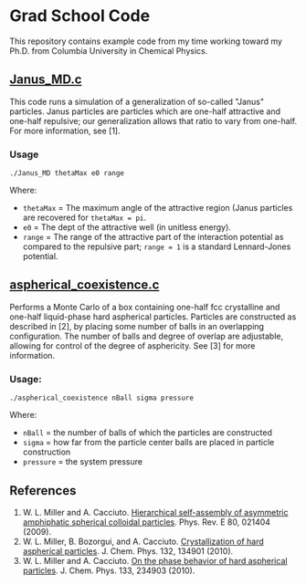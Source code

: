 Grad School Code
===

This repository contains example code from my time working toward my Ph.D. from Columbia University in Chemical Physics.

## [Janus_MD.c](Janus_MD.c)

This code runs a simulation of a generalization of so-called "Janus" particles.  Janus particles are particles which are one-half attractive and one-half repulsive; our generalization allows that ratio to vary from one-half.  For more information, see [1].

### Usage
```
./Janus_MD thetaMax e0 range
```
Where:

* `thetaMax` = The maximum angle of the attractive region (Janus particles are recovered for `thetaMax = pi`.
* `e0` = The dept of the attractive well (in unitless energy).
* `range` = The range of the attractive part of the interaction potential as compared to the repulsive part; `range = 1` is a standard Lennard-Jones potential.

## [aspherical_coexistence.c](aspherical_coexistence.c)

Performs a Monte Carlo of a box containing one-half fcc crystalline and one-half liquid-phase hard aspherical particles. Particles are constructed as described in [2], by placing some number of balls in an overlapping configuration.  The number of balls and degree of overlap are adjustable, allowing for control of the degree of asphericity.  See [3] for more information.

### Usage:
```
./aspherical_coexistence nBall sigma pressure
```
Where:

* `nBall` = the number of balls of which the particles are constructed
* `sigma` = how far from the particle center balls are placed in particle construction
* `pressure` = the system pressure

## References

1. W. L. Miller and A. Cacciuto. [Hierarchical self-assembly of asymmetric amphiphatic spherical colloidal particles](http://arxiv.org/pdf/0905.4236v3.pdf). Phys. Rev. E 80, 021404 (2009).
2. W. L. Miller, B. Bozorgui, and A. Cacciuto. [Crystallization of hard aspherical particles](http://arxiv.org/pdf/1002.0316v2.pdf). J. Chem. Phys. 132, 134901 (2010).
3. W. L. Miller and A. Cacciuto. [On the phase behavior of hard aspherical particles](http://arxiv.org/pdf/1010.1245v2.pdf). J. Chem. Phys. 133, 234903 (2010).
